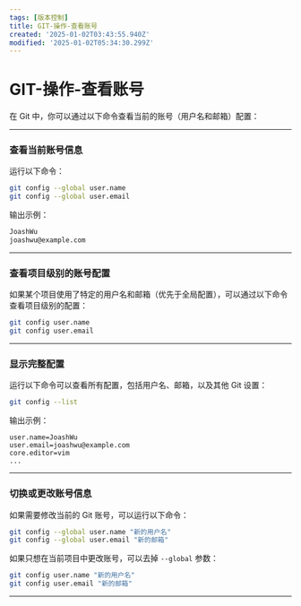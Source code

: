 ```yaml
---
tags: [版本控制]
title: GIT-操作-查看账号
created: '2025-01-02T03:43:55.940Z'
modified: '2025-01-02T05:34:30.299Z'
---
```


# GIT-操作-查看账号
在 Git 中，你可以通过以下命令查看当前的账号（用户名和邮箱）配置：

---

### **查看当前账号信息**
运行以下命令：

```bash
git config --global user.name
git config --global user.email
```

输出示例：

```bash
JoashWu
joashwu@example.com
```

---

### **查看项目级别的账号配置**
如果某个项目使用了特定的用户名和邮箱（优先于全局配置），可以通过以下命令查看项目级别的配置：

```bash
git config user.name
git config user.email
```

---

### **显示完整配置**
运行以下命令可以查看所有配置，包括用户名、邮箱，以及其他 Git 设置：

```bash
git config --list
```

输出示例：

```plaintext
user.name=JoashWu
user.email=joashwu@example.com
core.editor=vim
...
```

---

### **切换或更改账号信息**
如果需要修改当前的 Git 账号，可以运行以下命令：

```bash
git config --global user.name "新的用户名"
git config --global user.email "新的邮箱"
```

如果只想在当前项目中更改账号，可以去掉 `--global` 参数：

```bash
git config user.name "新的用户名"
git config user.email "新的邮箱"
```

---

